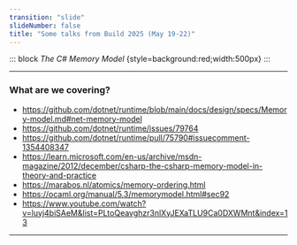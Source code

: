 ```yaml
---
transition: "slide"
slideNumber: false
title: "Some talks from Build 2025 (May 19-22)"
---
```


::: block
*The C# Memory Model* {style=background:red;width:500px}
:::

---

### What are we covering?

- https://github.com/dotnet/runtime/blob/main/docs/design/specs/Memory-model.md#net-memory-model
- https://github.com/dotnet/runtime/issues/79764
- https://github.com/dotnet/runtime/pull/75790#issuecomment-1354408347
- https://learn.microsoft.com/en-us/archive/msdn-magazine/2012/december/csharp-the-csharp-memory-model-in-theory-and-practice
- https://marabos.nl/atomics/memory-ordering.html
- https://ocaml.org/manual/5.3/memorymodel.html#sec92
- https://www.youtube.com/watch?v=luyj4biSAeM&list=PLtoQeavghzr3nlXyJEXaTLU9Ca0DXWMnt&index=13

---
